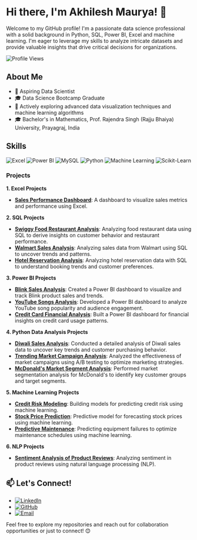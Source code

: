 # Hi there, I'm Akhilesh Maurya! 👋

Welcome to my GitHub profile! I'm a passionate data science professional with a solid background in Python, SQL, Power BI, Excel and machine learning. I'm eager to leverage my skills to analyze intricate datasets and provide valuable insights that drive critical decisions for organizations.

![Profile Views](https://komarev.com/ghpvc/?username=AkhileshMauryaa&color=blue)

## About Me

- 💼 Aspiring Data Scientist
- 🎓 Data Science Bootcamp Graduate
- 🌱 Actively exploring advanced data visualization techniques and machine learning algorithms
- 🎓 Bachelor's in Mathematics, Prof. Rajendra Singh (Rajju Bhaiya) University, Prayagraj, India

## Skills

![Excel](https://img.shields.io/badge/-Excel-217346?style=for-the-badge&logo=microsoft-excel&logoColor=white)
![Power BI](https://img.shields.io/badge/-Power%20BI-F2C811?style=for-the-badge&logo=power-bi&logoColor=black)
![MySQL](https://img.shields.io/badge/-MySQL-4479A1?style=for-the-badge&logo=mysql&logoColor=white)
![Python](https://img.shields.io/badge/-Python-3776AB?style=for-the-badge&logo=python&logoColor=white)
![Machine Learning](https://img.shields.io/badge/-Machine%20Learning-0078D4?style=for-the-badge&logo=machine-learning&logoColor=white)
![Scikit-Learn](https://img.shields.io/badge/-Scikit--Learn-F7931E?style=for-the-badge&logo=scikit-learn&logoColor=white)

### Projects

**1. Excel Projects**
- **[Sales Performance Dashboard](https://github.com/AkhileshMauryaa/Excel_Projects)**: A dashboard to visualize sales metrics and performance using Excel.

**2. SQL Projects**
- **[Swiggy Food Restaurant Analysis](https://github.com/AkhileshMauryaa/SQL_data_analysis_projects/tree/main/Swiggy%20Food%20Restaurant%20Analysis%20Using%20SQL)**: Analyzing food restaurant data using SQL to derive insights on customer behavior and restaurant performance.
- **[Walmart Sales Analysis](https://github.com/AkhileshMauryaa/SQL_data_analysis_projects/tree/main/Walmart%20Sales%20Analysis%20Using%20Sql)**: Analyzing sales data from Walmart using SQL to uncover trends and patterns.
- **[Hotel Reservation Analysis](https://github.com/AkhileshMauryaa/SQL_data_analysis_projects/tree/main/Hotel%20Reservation%20Analysis%20with%20SQL)**: Analyzing hotel reservation data with SQL to understand booking trends and customer preferences.

**3. Power BI Projects**
- **[Blink Sales Analysis](https://github.com/AkhileshMauryaa/blinkit_Power_BI_projects)**: Created a Power BI dashboard to visualize and track Blink product sales and trends.
- **[YouTube Songs Analysis](https://github.com/AkhileshMauryaa/Youtube_songs_analysis_using_power_bI)**: Developed a Power BI dashboard to analyze YouTube song popularity and audience engagement.
- **[Credit Card Financial Analysis](https://github.com/AkhileshMauryaa/Credit_card_financial_Dashboard.)**: Built a Power BI dashboard for financial insights on credit card usage patterns.
  
**4. Python Data Analysis Projects**
- **[Diwali Sales Analysis](https://github.com/AkhileshMauryaa/Data_Analysis_Projects_Python/blob/main/Diwali_Sales_Analysis.ipynb)**: Conducted a detailed analysis of Diwali sales data to uncover key trends and customer purchasing behavior.
- **[Trending Market Campaign Analysis](https://github.com/AkhileshMauryaa/Trending_Market_Ab_testing_Projects)**: Analyzed the effectiveness of market campaigns using A/B testing to optimize marketing strategies.
- **[McDonald's Market Segment Analysis](https://github.com/AkhileshMauryaa/MC_Donald-s_Market_Segment_Analysis)**: Performed market segmentation analysis for McDonald's to identify key customer groups and target segments.

**5. Machine Learning Projects**
- **[Credit Risk Modeling](#)**: Building models for predicting credit risk using machine learning.
- **[Stock Price Prediction](#)**: Predictive model for forecasting stock prices using machine learning.
- **[Predictive Maintenance](#)**: Predicting equipment failures to optimize maintenance schedules using machine learning.

**6. NLP Projects**
- **[Sentiment Analysis of Product Reviews](#)**: Analyzing sentiment in product reviews using natural language processing (NLP).

## 📫 Let's Connect!

- [![LinkedIn](https://img.shields.io/badge/-LinkedIn-0077B5?style=for-the-badge&logo=linkedin&logoColor=white)](https://www.linkedin.com/in/akhilesh-mauryaa)
- [![GitHub](https://img.shields.io/badge/-GitHub-181717?style=for-the-badge&logo=github&logoColor=white)](https://github.com/AkhileshMauryaa)
- [![Email](https://img.shields.io/badge/-Email-D14836?style=for-the-badge&logo=gmail&logoColor=white)](mailto:ankit15oct2000@gmail.com)

Feel free to explore my repositories and reach out for collaboration opportunities or just to connect! 😊
